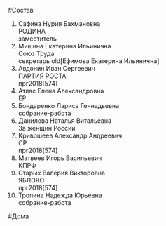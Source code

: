 #Состав  
1. Сафина Нурия Бахмановна  
    РОДИНА  
    заместитель  
2. Мишина Екатерина Ильинична  
    Союз Труда  
    секретарь old[Ефимова Екатерина Ильинична]  
3. Авдонин Иван Сергеевич  
    ПАРТИЯ РОСТА  
    прг2018[574]  
4. Атлас Елена Александровна  
    ЕР  
5. Бондаренко Лариса Геннадьевна  
    собрание-работа  
6. Данилова Наталья Витальевна  
    За женщин России  
7. Кривошеев Александр Андреевич  
    СР  
    прг2018[574]  
8. Матвеев Игорь Васильевич  
    КПРФ  
9. Старых Валерия Викторовна  
    ЯБЛОКО  
    прг2018[574]  
10. Тропина Надежда Юрьевна  
    собрание-работа  
  
#Дома  

